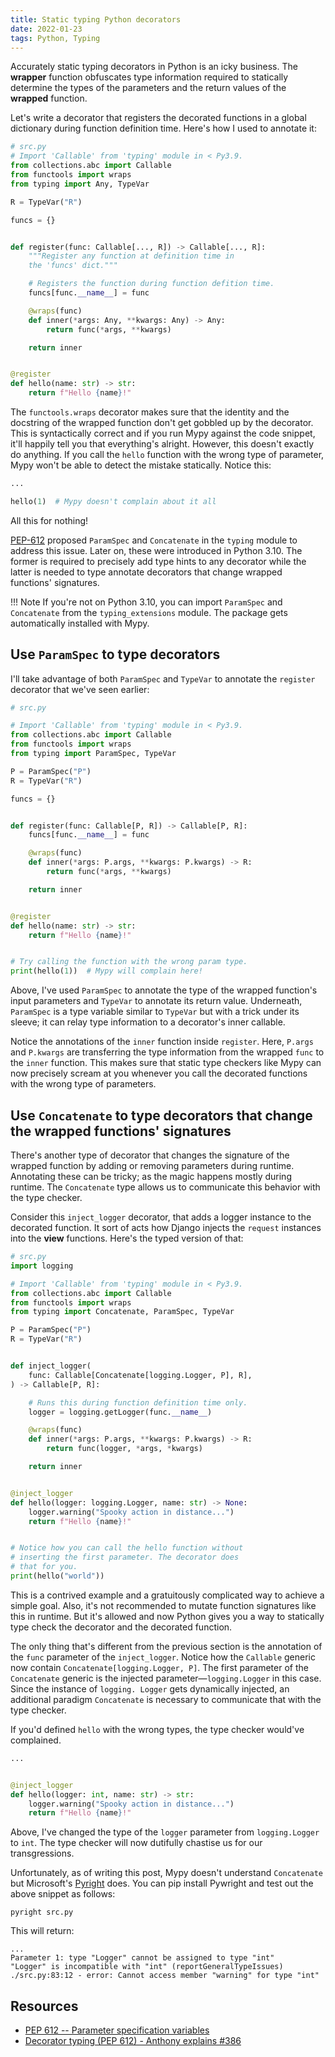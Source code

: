 ```yaml
---
title: Static typing Python decorators
date: 2022-01-23
tags: Python, Typing
---
```


Accurately static typing decorators in Python is an icky business. The **wrapper**
function obfuscates type information required to statically determine the types of the
parameters and the return values of the **wrapped** function.

Let's write a decorator that registers the decorated functions in a global dictionary
during function definition time. Here's how I used to annotate it:

```python
# src.py
# Import 'Callable' from 'typing' module in < Py3.9.
from collections.abc import Callable
from functools import wraps
from typing import Any, TypeVar

R = TypeVar("R")

funcs = {}


def register(func: Callable[..., R]) -> Callable[..., R]:
    """Register any function at definition time in
    the 'funcs' dict."""

    # Registers the function during function defition time.
    funcs[func.__name__] = func

    @wraps(func)
    def inner(*args: Any, **kwargs: Any) -> Any:
        return func(*args, **kwargs)

    return inner


@register
def hello(name: str) -> str:
    return f"Hello {name}!"
```

The `functools.wraps` decorator makes sure that the identity and the docstring of the
wrapped function don't get gobbled up by the decorator. This is syntactically correct
and if you run Mypy against the code snippet, it'll happily tell you that everything's
alright. However, this doesn't exactly do anything. If you call the `hello` function
with the wrong type of parameter, Mypy won't be able to detect the mistake statically.
Notice this:

```python
...

hello(1)  # Mypy doesn't complain about it all
```

All this for nothing!

[PEP-612](https://www.python.org/dev/peps/pep-0612/) proposed `ParamSpec` and
`Concatenate` in the `typing` module to address this issue. Later on, these were
introduced in Python 3.10. The former is required to precisely add type hints to any
decorator while the latter is needed to type annotate decorators that change wrapped
functions' signatures.

!!! Note
    If you're not on Python 3.10, you can import `ParamSpec` and `Concatenate` from 
    the `typing_extensions` module. The package gets automatically installed with Mypy.


## Use `ParamSpec` to type decorators

I'll take advantage of both `ParamSpec` and `TypeVar` to annotate the `register`
decorator that we've seen earlier:

```python
# src.py

# Import 'Callable' from 'typing' module in < Py3.9.
from collections.abc import Callable
from functools import wraps
from typing import ParamSpec, TypeVar

P = ParamSpec("P")
R = TypeVar("R")

funcs = {}


def register(func: Callable[P, R]) -> Callable[P, R]:
    funcs[func.__name__] = func

    @wraps(func)
    def inner(*args: P.args, **kwargs: P.kwargs) -> R:
        return func(*args, **kwargs)

    return inner


@register
def hello(name: str) -> str:
    return f"Hello {name}!"


# Try calling the function with the wrong param type.
print(hello(1))  # Mypy will complain here!
```

Above, I've used `ParamSpec` to annotate the type of the wrapped function's input
parameters and `TypeVar` to annotate its return value. Underneath, `ParamSpec` is a type
variable similar to `TypeVar` but with a trick under its sleeve; it can relay type
information to a decorator's inner callable.

Notice the annotations of the `inner` function inside `register`. Here, `P.args` and
`P.kwargs` are transferring the type information from the wrapped `func` to the `inner`
function. This makes sure that static type checkers like Mypy can now precisely scream
at you whenever you call the decorated functions with the wrong type of parameters.


## Use `Concatenate` to type decorators that change the wrapped functions' signatures

There's another type of decorator that changes the signature of the wrapped function by
adding or removing parameters during runtime. Annotating these can be tricky; as the
magic happens mostly during runtime. The `Concatenate` type allows us to communicate
this behavior with the type checker.

Consider this `inject_logger` decorator, that adds a logger instance to the decorated
function. It sort of acts how Django injects the `request` instances into the **view**
functions. Here's the typed version of that:


```python
# src.py
import logging

# Import 'Callable' from 'typing' module in < Py3.9.
from collections.abc import Callable
from functools import wraps
from typing import Concatenate, ParamSpec, TypeVar

P = ParamSpec("P")
R = TypeVar("R")


def inject_logger(
    func: Callable[Concatenate[logging.Logger, P], R],
) -> Callable[P, R]:

    # Runs this during function definition time only.
    logger = logging.getLogger(func.__name__)

    @wraps(func)
    def inner(*args: P.args, **kwargs: P.kwargs) -> R:
        return func(logger, *args, *kwargs)

    return inner


@inject_logger
def hello(logger: logging.Logger, name: str) -> None:
    logger.warning("Spooky action in distance...")
    return f"Hello {name}!"


# Notice how you can call the hello function without
# inserting the first parameter. The decorator does
# that for you.
print(hello("world"))
```

This is a contrived example and a gratuitously complicated way to achieve a simple goal.
Also, it's not recommended to mutate function signatures like this in runtime. But it's
allowed and now Python gives you a way to statically type check the decorator and the
decorated function.

The only thing that's different from the previous section is the annotation of the
`func` parameter of the `inject_logger`. Notice how the `Callable` generic now contain
`Concatenate[logging.Logger, P]`. The first parameter of the `Concatenate` generic is
the injected parameter—`logging.Logger` in this case. Since the instance of `logging.
Logger` gets dynamically injected, an additional paradigm `Concatenate` is necessary to
communicate that with the type checker.

If you'd defined `hello` with the wrong types, the type checker would've complained.

```python
...


@inject_logger
def hello(logger: int, name: str) -> str:
    logger.warning("Spooky action in distance...")
    return f"Hello {name}!"
```

Above, I've changed the type of the `logger` parameter from `logging.Logger` to `int`.
The type checker will now dutifully chastise us for our transgressions.

Unfortunately, as of writing this post, Mypy doesn't understand `Concatenate` but
Microsoft's [Pyright](https://github.com/microsoft/pyright) does. You can pip install
Pywright and test out the above snippet as follows:

```
pyright src.py
```

This will return:

```
...
Parameter 1: type "Logger" cannot be assigned to type "int"
"Logger" is incompatible with "int" (reportGeneralTypeIssues)
./src.py:83:12 - error: Cannot access member "warning" for type "int"
```


## Resources

* [PEP 612 -- Parameter specification variables](https://www.python.org/dev/peps/pep-0612/)
* [Decorator typing (PEP 612) - Anthony explains #386](https://www.youtube.com/watch?v=fwZoxWyMGM8)
